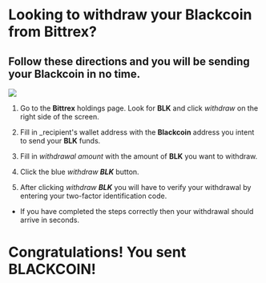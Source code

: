 # Looking to withdraw your **Blackcoin** from **Bittrex**?
## Follow these directions and you will be sending your **Blackcoin** in no time.
![](https://ipfs.io/ipfs/QmZJJNkNagijTkdBEtRuPQxjCDZDQ6dJyj8dyuJPwxwRis?filename=bittrexblkwithdrawl.png)
1. Go to the **Bittrex** holdings page. Look for **BLK** and click _withdraw_ on the right side of the screen.

2. Fill in _recipient's wallet address with the **Blackcoin** address you intent to send your **BLK** funds.

3. Fill in _withdrawal amount_ with the amount of **BLK** you want to withdraw.

4. Click the blue _withdraw **BLK**_ button.

5. After clicking _withdraw **BLK**_ you will have to verify your withdrawal by entering your two-factor identification code.

* If you have completed the steps correctly then your withdrawal should arrive in seconds.
# Congratulations! You sent **BLACKCOIN**!